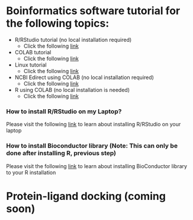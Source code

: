 # Boinformatics software tutorial for the following topics: 

* R/RStudio tutorial (no local installation required)
  * Click the following [link](https://github.com/ravichas/bioinformatics/blob/main/Bioinformatics.md)
* COLAB tutorial
  * Click the following [link](https://github.com/ravichas/bioinformatics/blob/main/BasicCOLAB_Tutorial.ipynb)  
* Linux tutorial
  * Click the following [link](https://github.com/ravichas/bioinformatics/blob/main/Linux.ipynb)  
* NCBI Edirect using COLAB (no local installation required)
  * Click the following [link](https://github.com/ravichas/bioinformatics/blob/main/NCBI_EDIRECT.ipynb)
* R using COLAB (no local installation is needed) 
  * Click the following [link](https://github.com/ravichas/bioinformatics/blob/main/R_tutorial_Bioconductor_Colab.ipynb)

### How to install R/RStudio on my Laptop? 
Please visit the following [link](https://rstudio-education.github.io/hopr/starting.html#using-r) to learn about installing R/RStudio on your laptop

### How to install Bioconductor library (Note: This can only be done after installing R, previous step)
Please visit the following [link](https://www.bioconductor.org/install/) to learn about installing BioConductor library to your R installation

# Protein-ligand docking (coming soon)
<!---
Click the link, https://github.com/ravichas/bioinformatics/blob/main/PL-docking.md for details
-->
